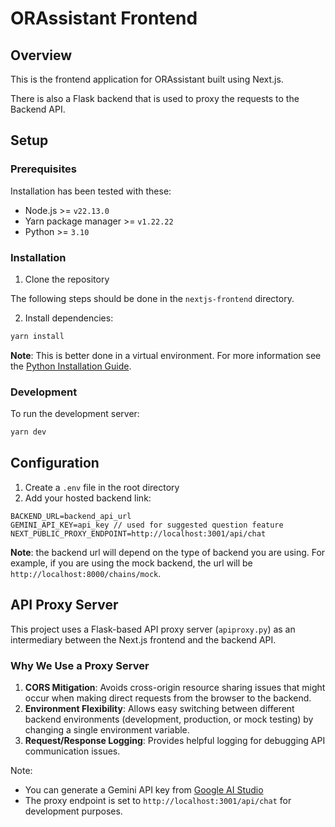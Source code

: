 # ORAssistant Frontend

## Overview

This is the frontend application for ORAssistant built using Next.js.

There is also a Flask backend that is used to proxy the requests to the Backend API.

## Setup

### Prerequisites

Installation has been tested with these:

- Node.js >= `v22.13.0`
- Yarn package manager >= `v1.22.22`
- Python >= `3.10`

### Installation

1. Clone the repository

The following steps should be done in the `nextjs-frontend` directory.

2. Install dependencies:

```bash
yarn install
```

**Note**: This is better done in a virtual environment. For more information see the [Python Installation Guide](https://packaging.python.org/en/latest/guides/installing-using-pip-and-virtual-environments/).

### Development

To run the development server:

```bash
yarn dev
```

## Configuration

1. Create a `.env` file in the root directory
2. Add your hosted backend link:

```
BACKEND_URL=backend_api_url
GEMINI_API_KEY=api_key // used for suggested question feature
NEXT_PUBLIC_PROXY_ENDPOINT=http://localhost:3001/api/chat 
```

**Note**: the backend url will depend on the type of backend you are using. For example, if you are using the mock backend, the url will be `http://localhost:8000/chains/mock`.

## API Proxy Server

This project uses a Flask-based API proxy server (`apiproxy.py`) as an intermediary between the Next.js frontend and the backend API. 

### Why We Use a Proxy Server

1. **CORS Mitigation**: Avoids cross-origin resource sharing issues that might occur when making direct requests from the browser to the backend.
2. **Environment Flexibility**: Allows easy switching between different backend environments (development, production, or mock testing) by changing a single environment variable.
3. **Request/Response Logging**: Provides helpful logging for debugging API communication issues.



Note:

- You can generate a Gemini API key from [Google AI Studio](https://aistudio.google.com/)
- The proxy endpoint is set to `http://localhost:3001/api/chat` for development purposes.
